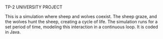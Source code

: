 TP-2 UNIVERSITY PROJECT 

This is a simulation where sheep and wolves coexist. 
The sheep graze, and the wolves hunt the sheep, creating a cycle of life. The simulation runs for a set period of time, modeling this interaction in a continuous loop. 
It is coded in Java.
